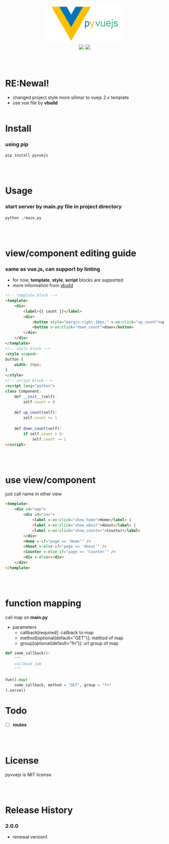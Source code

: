 <p align="center">
<img src="https://github.com/eseunghwan/pyvuejs/blob/master/logo.png?raw=true" width=250 />
<br>
<a href="https://pypi.python.org/pypi/pyvuejs">
<img src="https://img.shields.io/pypi/v/pyvuejs.svg" /></a>
<a href="https://travis-ci.org/eseunghwan/pyvuejs"><img src="https://travis-ci.org/eseunghwan/pyvuejs.svg?branch=master" /></a>
</p>
<br><br>

# RE:Newal!
- changed project style more silimar to vuejs 2.x template
- use vue file by <b>vbuild</b>
<br><br>

# Install
### using pip
```powershell
pip install pyvuejs
```
<br><br>

# Usage
### start server by <b>main.py</b> file in project directory
```powershell
python ./main.py
```
<br><br>

# view/component editing guide
### same as vue.js, can support by linting
- for now, <b>template</b>, <b>style</b>, <b>script</b> blocks are supported
- more information from [vbuild](https://github.com/manatlan/vbuild)
```html
<!-- template block -->
<template>
    <div>
        <label>{{ count }}</label>
        <div>
            <button style="margin-right:10px;" v-on:click="up_count">up</button>
            <button v-on:click="down_count">down</button>
        </div>
    </div>
</template>
<!-- style block -->
<style scoped>
button {
    width: 80px;
}
</style>
<!-- script block -->
<script lang="python">
class Component:
    def __init__(self):
        self.count = 0

    def up_count(self):
        self.count += 1

    def down_count(self):
        if self.count > 0:
            self.count -= 1
</script>
```
<br><br>

# use view/component
just call name in other view
```html
<template>
    <div id="app">
        <div id="nav">
            <label v-on:click="show_home">Home</label> |
            <label v-on:click="show_about">About</label> | 
            <label v-on:click="show_counter">Counter</label>
        </div>
        <Home v-if="page == 'Home'" />
        <About v-else-if="page == 'About'" />
        <Counter v-else-if="page == 'Counter'" />
        <div v-else></div>
    </div>
</template>
```
<br><br>

# function mapping
call map on <b>main.py</b>
- parameters
    - callback[required]: callback to map
    - method[optional(default="GET")]: method of map
    - group[optional(default="fn")]: url group of map
```python
def some_callback():
    """
    callback job
    """

Vue().map(
    some_callback, method = "GET", group = "fn"
).serve()
```

# Todo
- [ ] <b>routes</b>

<br>
<br>

# License
pyvuejs is MIT license

<br>
<br>

# Release History
### 2.0.0
- renewal version1
